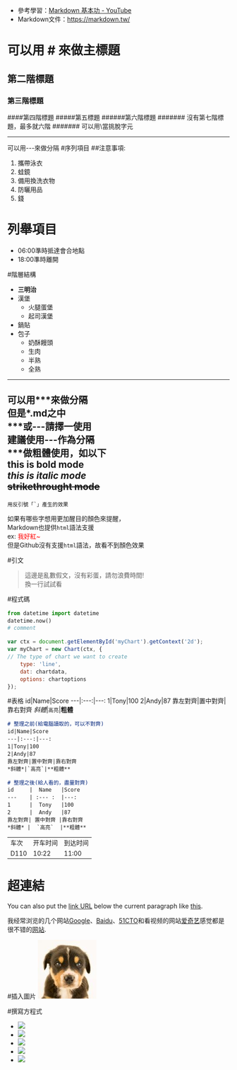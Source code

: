 - 參考學習：[Markdown 基本功 - YouTube](https://www.youtube.com/watch?v=RvkpMRKIFLQ 'Markdown 基本功')
- Markdown文件：https://markdown.tw/

# 可以用 # 來做主標題
## 第二階標題
### 第三階標題
####第四階標題
#####第五標題
######第六階標題
####### 沒有第七階標題，最多就六階
\####### 可以用\當挑脫字元

---
可以用---來做分隔
#序列項目
##注意事項:
1. 攜帶泳衣
2. 蛙鏡
3. 備用換洗衣物
4. 防曬用品
5. 錢

# 列舉項目
- 06:00準時抵達會合地點
- 18:00準時離開

#階層結構
- **三明治**
- 漢堡
    - 火腿蛋堡
    - 起司漢堡
- 鍋貼
- 包子
    - 奶酥饅頭
    - 生肉
    - 半熟
    - 全熟

***
可以用***來做分隔\
但是\*.md之中\
\***或---請擇一使用\
建議使用---作為分隔\
\***做粗體使用，如以下\
**this is bold mode**\
*this is italic mode*\
~~strikethrought mode~~
---
``用反引號「`」產生的效果``

如果有哪些字想用更加醒目的顏色來提醒，\
Markdown也提供`html`語法支援\
ex: <font color="red">我好紅~</font>\
但是Github沒有支援`html`語法，故看不到顏色效果

#引文
>這邊是亂數假文，沒有彩蛋，請勿浪費時間!\
換一行試試看

#程式碼
```python
from datetime import datetime
datetime.now()
# comment
```

```js
var ctx = document.getElementById('myChart').getContext('2d');
var myChart = new Chart(ctx, {
// The type of chart we want to create
    type: 'line',
    dat: chartdata,
    options: chartoptions
});
```

#表格
id|Name|Score
---|:---:|---:
1|Tony|100
2|Andy|87
靠左對齊|置中對齊|靠右對齊
*斜體*|`高亮`|**粗體**

```markdown
# 整理之前(給電腦讀取的，可以不對齊)
id|Name|Score
---|:---:|---:
1|Tony|100
2|Andy|87
靠左對齊|置中對齊|靠右對齊
*斜體*|`高亮`|**粗體**
```
```markdown
# 整理之後(給人看的，盡量對齊)
id     |  Name   |Score
---    | :--- :  |---:
1      |  Tony   |100
2      |  Andy   |87
靠左對齊| 置中對齊 |靠右對齊
*斜體* |  `高亮`  |**粗體**
```

 <table>
       <tr>
           <td>车次</td>
           <td>开车时间</td>
           <td>到达时间</td>
        </tr>
        <tr>
            <td>D110</td>
            <td>10:22</td>
            <td>11:00</td>
        </tr>
 </table>

# 超連結
You can also put the [link URL][1] below the current paragraph
like [this][2].

[1]: http://url
[2]: http://another.url "A funky title"
   
我经常浏览的几个网站[Google][1]、[Baidu][2]、[51CTO][3]和看视频的网站[爱奇艺][4]感觉都是很不错的[网站][].

[1]:http://www.google.com "google"
[2]:http://www.baidu.com "Baidu"
[3]:http://www.51cto.com "51cto"
[4]:http://www.aiqiyi.com "aiqiyi"
[网站]:http://www.qq.com

#插入圖片
![圖片掛了](img/puppy.jpg '當下我也是一臉茫然')

#撰寫方程式
* <img src="https://latex.codecogs.com/png.latex?o_t=\text { Onset event at time bin } t " />
* <img src="https://latex.codecogs.com/png.latex?\dpi{300}x\cdot y^2" />
* <img src="https://latex.codecogs.com/png.latex?x\cdot y^2" />
* <img src="https://latex.codecogs.com/png.latex?2H_2 + O_2 \xrightarrow{n,m}2H_2O" />
* <img src="https://latex.codecogs.com/png.latex?\begin{bmatrix}1&2&3\\4&5&6\\7&8&9\end{bmatrix}" />

